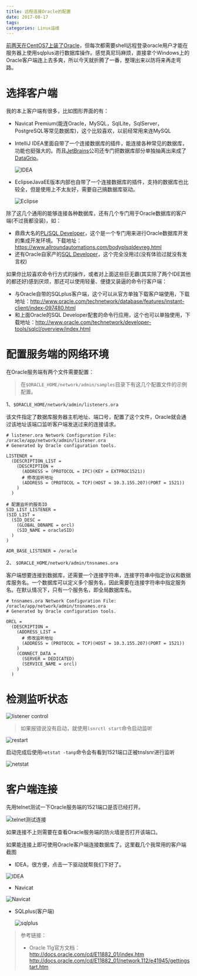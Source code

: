 ```yaml
---
title: 远程连接Oracle的配置
date: 2017-08-17
tags:
categories: Linux运维
---
```


[前两天在CentOS7上装了Oracle](http://blog.csdn.net/holmofy/article/details/77622284)，但每次都需要shell远程登录oracle用户才能在服务器上使用sqlplus进行数据库操作。感觉真尼玛麻烦，直接拿个Windows上的Oracle客户端连上去多爽，所以今天就折腾了一番，整理出来以防将来再走弯路。

# 选择客户端

我的本上客户端有很多，比如图形界面的有：

* Navicat Premium(能连Oracle，MySQL，SqlLite，SqlServer，PostgreSQL等常见数据库)，这个比较喜欢，以前经常用来连MySQL

* IntelliJ IDEA里面自带了一个连接数据库的插件，能连接各种常见的数据库，功能也挺强大的。而且[JetBrains](https://baike.baidu.com/item/JetBrains)公司还专门把数据库部分单独抽离出来成了[DataGrip](https://www.jetbrains.com/datagrip/)。

  ![IDEA](http://img-blog.csdn.net/20170830184043276?watermark/2/text/aHR0cDovL2Jsb2cuY3Nkbi5uZXQvSG9sbW9meQ==/font/5a6L5L2T/fontsize/400/fill/I0JBQkFCMA==/dissolve/70/gravity/SouthEast)

* EclipseJavaEE版本内部也自带了一个连接数据库的插件，支持的数据库也比较全，但是使用上不太友好，需要自己搞数据库驱动。

  ![Eclipse](http://img-blog.csdn.net/20170830184127255?watermark/2/text/aHR0cDovL2Jsb2cuY3Nkbi5uZXQvSG9sbW9meQ==/font/5a6L5L2T/fontsize/400/fill/I0JBQkFCMA==/dissolve/70/gravity/SouthEast)

除了这几个通用的能够连接各种数据库，还有几个专门用于Oracle数据库的客户端(不过我都没装)，如：

* 鼎鼎大名的[PL/SQL Developer](https://www.allroundautomations.com/)，这个是一个专门用来进行Oracle数据库开发的集成开发环境。下载地址：https://www.allroundautomations.com/bodyplsqldevreg.html
* 还有Oracle自家产的[SQL Developer](http://www.oracle.com/technetwork/developer-tools/sql-developer/downloads/index.html)，这个完全没用过(没有体验过就没有发言权)

如果你比较喜欢命令行方式的操作，或者对上面这些巨无霸(其实除了两个IDE其他的都还好)感到厌烦，那还可以使用轻量、便捷又装逼的命令行客户端：

* 与Oracle自带的SQLplus客户端，这个可以从官方单独下载客户端使用，下载地址：http://www.oracle.com/technetwork/database/features/instant-client/index-097480.html
* 和上面Oracle的SQL Developer配套的命令行应用，这个也可以单独使用，下载地址：http://www.oracle.com/technetwork/developer-tools/sqlcl/overview/index.html

# 配置服务端的网络环境

在Oracle服务端有两个文件需要配置：

> 在`$ORACLE_HOME/network/admin/samples`目录下有这几个配置文件的示例配置。

1、`$ORACLE_HOME/network/admin/listeners.ora`

该文件指定了数据库服务器主机地址、端口号，配置了这个文件，Oracle就会通过该地址该端口监听客户端发送过来的连接请求。

```shell
# listener.ora Network Configuration File: /oracle/app/network/admin/listener.ora
# Generated by Oracle configuration tools.

LISTENER =
  (DESCRIPTION_LIST =
    (DESCRIPTION =
      (ADDRESS = (PROTOCOL = IPC)(KEY = EXTPROC1521))
      # 修改监听地址
      (ADDRESS = (PROTOCOL = TCP)(HOST = 10.3.155.207)(PORT = 1521))
    )
  )

# 配置监听的服务ID
SID_LIST_LISTENER =
(SID_LIST =
  (SID_DESC =
    (GLOBAL_DBNAME = orcl)
    (SID_NAME = oracleSID)
  )
)

ADR_BASE_LISTENER = /oracle
```

2、 `$ORACLE_HOME/network/admin/tnsnames.ora`

客户端想要连接到数据库，还需要一个连接字符串，连接字符串中指定协议和数据库服务名。一个数据库可以定义多个服务名，因此需要在连接字符串中指定服务名。在默认情况下，只有一个服务名，即全局数据库名。

```shell
# tnsnames.ora Network Configuration File: /oracle/app/network/admin/tnsnames.ora
# Generated by Oracle configuration tools.

ORCL =
  (DESCRIPTION =
    (ADDRESS_LIST =
      # 修改监听地址
      (ADDRESS = (PROTOCOL = TCP)(HOST = 10.3.155.207)(PORT = 1521))
    )
    (CONNECT_DATA =
      (SERVER = DEDICATED)
      (SERVICE_NAME = orcl)
    )
  )
```

# 检测监听状态

![listener control](http://img-blog.csdn.net/20170830184324364?watermark/2/text/aHR0cDovL2Jsb2cuY3Nkbi5uZXQvSG9sbW9meQ==/font/5a6L5L2T/fontsize/400/fill/I0JBQkFCMA==/dissolve/70/gravity/SouthEast)

> 如果报错说没有启动，就使用`lsnrctl start`命令启动监听

![restart](http://img-blog.csdn.net/20170830184604633?watermark/2/text/aHR0cDovL2Jsb2cuY3Nkbi5uZXQvSG9sbW9meQ==/font/5a6L5L2T/fontsize/400/fill/I0JBQkFCMA==/dissolve/70/gravity/SouthEast)

启动完成后使用`netstat -tanp`命令会有看到1521端口正被tnslsnr进行监听

![netstat](http://img-blog.csdn.net/20170830184639500?watermark/2/text/aHR0cDovL2Jsb2cuY3Nkbi5uZXQvSG9sbW9meQ==/font/5a6L5L2T/fontsize/400/fill/I0JBQkFCMA==/dissolve/70/gravity/SouthEast)

# 客户端连接

先用telnet测试一下Oracle服务端的1521端口是否已经打开。

![telnet测试连接](http://img-blog.csdn.net/20170830184810481?watermark/2/text/aHR0cDovL2Jsb2cuY3Nkbi5uZXQvSG9sbW9meQ==/font/5a6L5L2T/fontsize/400/fill/I0JBQkFCMA==/dissolve/70/gravity/SouthEast)

如果连接不上则需要在查看Oracle服务端的防火墙是否打开该端口。

如果能连接上即可使用Oracle客户端连接数据库了。这里截几个我常用的客户端截图

* IDEA，很方便，点击一下驱动就帮我们下好了。

![IDEA](http://img-blog.csdn.net/20170830184840319?watermark/2/text/aHR0cDovL2Jsb2cuY3Nkbi5uZXQvSG9sbW9meQ==/font/5a6L5L2T/fontsize/400/fill/I0JBQkFCMA==/dissolve/70/gravity/SouthEast)

* Navicat

![Navicat](http://img-blog.csdn.net/20170830184924847?watermark/2/text/aHR0cDovL2Jsb2cuY3Nkbi5uZXQvSG9sbW9meQ==/font/5a6L5L2T/fontsize/400/fill/I0JBQkFCMA==/dissolve/70/gravity/SouthEast)

* SQLplus(客户端)

  ![sqlplus](http://img-blog.csdn.net/20170830184950767?watermark/2/text/aHR0cDovL2Jsb2cuY3Nkbi5uZXQvSG9sbW9meQ==/font/5a6L5L2T/fontsize/400/fill/I0JBQkFCMA==/dissolve/70/gravity/SouthEast)

> 参考链接：
>
> * Oracle 11g官方文档：
>   http://docs.oracle.com/cd/E11882_01/index.htm
>   http://docs.oracle.com/cd/E11882_01/network.112/e41945/gettingstart.htm
